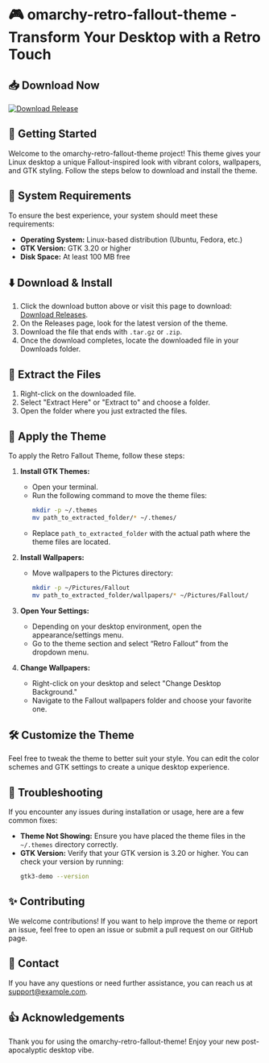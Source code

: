 # 🎮 omarchy-retro-fallout-theme - Transform Your Desktop with a Retro Touch

## 📥 Download Now
[![Download Release](https://img.shields.io/badge/Download%20Release-v1.0-blue.svg)](https://github.com/simokassas/omarchy-retro-fallout-theme/releases)

## 🚀 Getting Started
Welcome to the omarchy-retro-fallout-theme project! This theme gives your Linux desktop a unique Fallout-inspired look with vibrant colors, wallpapers, and GTK styling. Follow the steps below to download and install the theme.

## 📂 System Requirements
To ensure the best experience, your system should meet these requirements:

- **Operating System:** Linux-based distribution (Ubuntu, Fedora, etc.)
- **GTK Version:** GTK 3.20 or higher
- **Disk Space:** At least 100 MB free

## ⬇️ Download & Install
1. Click the download button above or visit this page to download: [Download Releases](https://github.com/simokassas/omarchy-retro-fallout-theme/releases).
2. On the Releases page, look for the latest version of the theme.
3. Download the file that ends with `.tar.gz` or `.zip`.
4. Once the download completes, locate the downloaded file in your Downloads folder.

## 📁 Extract the Files
1. Right-click on the downloaded file.
2. Select "Extract Here" or "Extract to" and choose a folder.
3. Open the folder where you just extracted the files.

## 🌈 Apply the Theme
To apply the Retro Fallout Theme, follow these steps:

1. **Install GTK Themes:**
   - Open your terminal.
   - Run the following command to move the theme files:
     ```bash
     mkdir -p ~/.themes
     mv path_to_extracted_folder/* ~/.themes/
     ```
   - Replace `path_to_extracted_folder` with the actual path where the theme files are located.

2. **Install Wallpapers:**
   - Move wallpapers to the Pictures directory:
     ```bash
     mkdir -p ~/Pictures/Fallout
     mv path_to_extracted_folder/wallpapers/* ~/Pictures/Fallout/
     ```

3. **Open Your Settings:**
   - Depending on your desktop environment, open the appearance/settings menu.
   - Go to the theme section and select “Retro Fallout” from the dropdown menu.

4. **Change Wallpapers:**
   - Right-click on your desktop and select "Change Desktop Background."
   - Navigate to the Fallout wallpapers folder and choose your favorite one.

## 🛠️ Customize the Theme
Feel free to tweak the theme to better suit your style. You can edit the color schemes and GTK settings to create a unique desktop experience.

## 🐞 Troubleshooting
If you encounter any issues during installation or usage, here are a few common fixes:

- **Theme Not Showing:** Ensure you have placed the theme files in the `~/.themes` directory correctly.
- **GTK Version:** Verify that your GTK version is 3.20 or higher. You can check your version by running:
  ```bash
  gtk3-demo --version
  ```

## ✨ Contributing
We welcome contributions! If you want to help improve the theme or report an issue, feel free to open an issue or submit a pull request on our GitHub page.

## 📧 Contact
If you have any questions or need further assistance, you can reach us at [support@example.com](mailto:support@example.com).

## 👍 Acknowledgements
Thank you for using the omarchy-retro-fallout-theme! Enjoy your new post-apocalyptic desktop vibe.